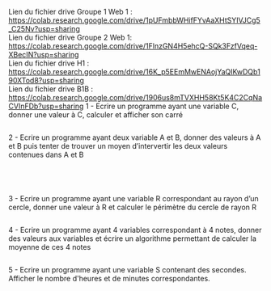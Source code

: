 
Lien du fichier drive Groupe 1 Web 1 : https://colab.research.google.com/drive/1pUFmbbWHifFYvAaXHtSYIVJCg5_C25Nv?usp=sharing <br>
Lien du fichier drive Groupe 2 Web 1: https://colab.research.google.com/drive/1FlnzGN4H5ehcQ-SQk3FzfVqeq-XBecIN?usp=sharing <br>
Lien du fichier drive H1 : https://colab.research.google.com/drive/16K_p5EEmMwENAojYaQIKwDQb190XTod8?usp=sharing <br>
Lien du fichier drive B1B : https://colab.research.google.com/drive/1906us8mTVXHH58Kt5K4C2CqNaCVInFDb?usp=sharing
1 - Ecrire un programme ayant une variable C, donner une valeur à C, calculer et afficher son carré

```

```

2 - Ecrire un programme ayant deux variable A et B, donner des valeurs à A et B puis tenter de trouver un moyen d’intervertir les deux valeurs contenues dans A et B

```

```

```

```

```

```

```

```

3 - Ecrire un programme ayant une variable R correspondant au rayon d’un cercle, donner une valeur à R et calculer le périmètre du cercle de rayon R

```

```

4 - Ecrire un programme ayant 4 variables correspondant à 4 notes, donner des valeurs aux variables et écrire un algorithme permettant de calculer la moyenne de ces 4 notes

```

```

5 - Ecrire un programme ayant une variable S contenant des secondes. Afficher le nombre d'heures et de minutes correspondantes.

```

```
